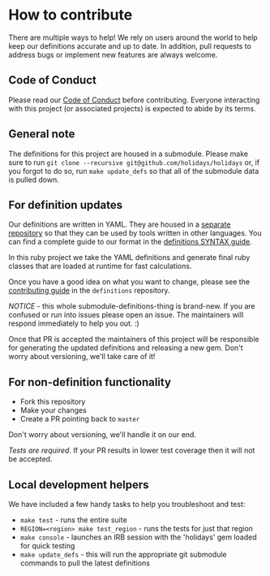 # How to contribute

There are multiple ways to help! We rely on users around the world to help keep our definitions accurate and up to date. In addition, pull requests to address bugs or implement new features are always welcome.

## Code of Conduct

Please read our [Code of Conduct](CODE_OF_CONDUCT.md) before contributing. Everyone interacting with this project (or associated projects) is expected to abide by its terms.

## General note

The definitions for this project are housed in a submodule. Please make sure to run `git clone --recursive git@github.com/holidays/holidays`
or, if you forgot to do so, run `make update_defs` so that all of the submodule data is pulled down.

## For definition updates

Our definitions are written in YAML. They are housed in a [separate repository](https://github.com/holidays/definitions) so
that they can be used by tools written in other languages. You can find a complete guide to our format in the
[definitions SYNTAX guide](https://github.com/holidays/definitions/SYNTAX.md).

In this ruby project we take the YAML definitions and generate final ruby classes that are loaded at runtime for fast
calculations.

Once you have a good idea on what you want to change, please see the [contributing guide](https://github.com/holidays/definitions/CONTRIBUTING.md) in the `definitions` repository.

*NOTICE* - this whole submodule-definitions-thing is brand-new. If you are confused or run into issues please open an issue.
The maintainers will respond immediately to help you out. :)

Once that PR is accepted the maintainers of this project will be responsible for generating the updated definitions and
releasing a new gem. Don't worry about versioning, we'll take care of it!

## For non-definition functionality

* Fork this repository
* Make your changes
* Create a PR pointing back to `master`

Don't worry about versioning, we'll handle it on our end.

*Tests are required*. If your PR results in lower test coverage then it will not be accepted.

## Local development helpers

We have included a few handy tasks to help you troubleshoot and test:

* `make test` - runs the entire suite
* `REGION=<region> make test_region` - runs the tests for just that region
* `make console` - launches an IRB session with the 'holidays' gem loaded for quick testing
* `make update_defs` - this will run the appropriate git submodule commands to pull the latest definitions
